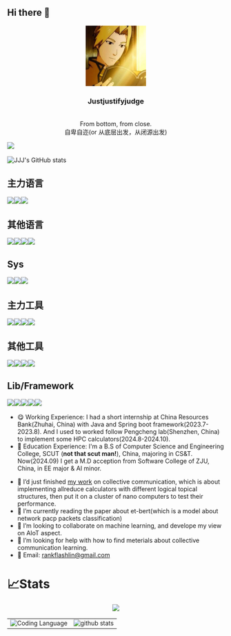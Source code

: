 ## Hi there 👋
<p align="center">
  <img width="140" src="./asset/logo.jpg" alt="Justjustifyjudge logo">
  <h3 align="center">Justjustifyjudge</h3>
  <p align="center">
    <br>From bottom, from close. <br />
    自卑自迩(or 从底层出发，从闭源出发)
</p>
</p>

<img src="https://profile-counter.glitch.me/{Justjustifyjudge}/count.svg" />

![JJJ's GitHub stats](https://github-readme-stats.vercel.app/api?username=Justjustifyjudge&count_private=true&show_icons=true&theme=dark)

<!-- ![welcome](https://api.xecades.xyz/api?img=1&bg=170%2C48%2C48%2C0&github=Justjustifyjudge&email=lyiwu1207%40foxmail.com&quote=%E5%8A%A0%E6%B2%B9%5Ev%5E) -->

## 主力语言

![](https://img.shields.io/badge/python-3776AB?style=for-the-badge&logo=python&logoColor=FFFFFF)![](https://img.shields.io/badge/c++-00599C?style=for-the-badge&logo=cplusplus&logoColor=FFFFFF)![](https://img.shields.io/badge/-00599C?style=for-the-badge&logo=c++&logoColor=FFFFFF)


## 其他语言
![](https://img.shields.io/badge/Java-007396?style=for-the-badge&logo=openjdk&logoColor=FFFFFF)![](https://img.shields.io/badge/Vue-00599C?style=for-the-badge&logo=vue.js&logoColor=FFFFFF)![](https://img.shields.io/badge/Rust-008512?style=for-the-badge&logo=Rust&logoColor=FFFFFF)![](https://img.shields.io/badge/CSharp-00A78A?style=for-the-badge&logo=C#&logoColor=FFFFFF)


## Sys

![](https://img.shields.io/badge/windows-0078D4?style=for-the-badge&logo=windows11&logoColor=ffffff)![](https://img.shields.io/badge/ubuntu-E95420?style=for-the-badge&logo=ubuntu&logoColor=ffffff)![](https://img.shields.io/badge/linux-FCC624?style=for-the-badge&logo=linux&logoColor=ffffff)

## 主力工具

![](https://img.shields.io/badge/VScode-5196BA4?style=for-the-badge&logo=VScode&logoColor=ffffff)![](https://img.shields.io/badge/git-0078D4?style=for-the-badge&logo=git&logoColor=ffffff)![](https://img.shields.io/badge/cargo-4125B9?style=for-the-badge&logo=cargo&logoColor=ffffff)![](https://img.shields.io/badge/markdown-000000?style=for-the-badge&logo=markdown&logoColor=ffffff)

## 其他工具

![](https://img.shields.io/badge/Visual%20Stdio%202022-ABCDEF?style=for-the-badge&logo=&logoColor=ffffff)![](https://img.shields.io/badge/Vim-7582BE?style=for-the-badge&logo=vim&logoColor=ffffff)![](https://img.shields.io/badge/Pycharm-445566?style=for-the-badge&logo=pycharm&logoColor=ffffff)![](https://img.shields.io/badge/IDEA-00BE82?style=for-the-badge&logo=jetbrains&logoColor=ffffff)

## Lib/Framework

![](https://img.shields.io/badge/opencv-5C3EE8?style=for-the-badge&logo=opencv&logoColor=ffffff)![](https://img.shields.io/badge/pytorch-EE4C2C?style=for-the-badge&logo=pytorch&logoColor=ffffff)![](https://img.shields.io/badge/ultralytics-FF0066?style=for-the-badge&logo=ultralytics&logoColor=ffffff)![](https://img.shields.io/badge/tensorflow-FF6F00?style=for-the-badge&logo=tensorflow&logoColor=ffffff)![](https://img.shields.io/badge/paddlepaddle-0048FF?style=for-the-badge&logo=paddlepaddle&logoColor=ffffff)

<!-- <details> -->

  - 😋 Working Experience: I had a short internship at China Resources Bank(Zhuhai, China) with Java and Spring boot framework(2023.7-2023.8). And I used to worked follow Pengcheng lab(Shenzhen, China) to implement some HPC calculators(2024.8-2024.10).
  - 🤪 Education Experience: I'm a B.S of Computer Science and Engineering College, SCUT (<strong>not that scut man!</strong>), China, majoring in CS&T. Now(2024.09) I get a M.D acception from Software College of ZJU, China, in EE major & AI minor.

<!-- </details> -->

<!-- <details> -->
  
  - 🔭 I’d just finished [my work](https://github.com/Justjustifyjudge/repo4mpi.git) on collective communication, which is about implementing allreduce calculators with different logical topical structures, then put it on a cluster of nano computers to test their performance. 
  - 🌱 I’m currently reading the paper about et-bert(which is a model about network pacp packets classification)
  - 👯 I’m looking to collaborate on machine learning, and develope my view on AIoT aspect.
  - 🤔 I’m looking for help with how to find meterials about collective communication learning.
  - 💬 Email: rankflashlin@gmail.com
<!-- </details> -->

# 📈Stats

<div align="center">
    <img height="150px" src="https://github-profile-trophy.vercel.app/?username=Justjustifyjudge&&title=MultiLanguage,Repositories,Commits&column=3&margin-w=30&margin-h=15"/>
</div>

<div align="center">
  <table>
    <tr>
      <td>
        <img alt="Coding Language" src="https://github-readme-stats.vercel.app/api/top-langs/?username=Justjustifyjudge&layout=compact&theme=light&hide_border=true" height="150px" />
      </td>
      <td>
        <img alt="github stats" src="https://stats.justsong.cn/api/github?username=Justjustifyjudge" height="165px" />
      </td>
    </tr>
  </table>
</div>
